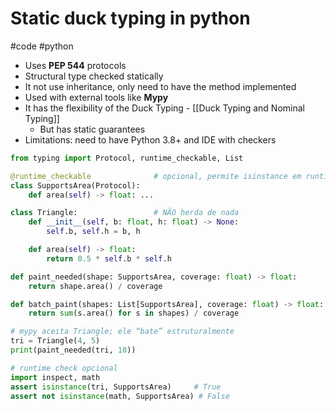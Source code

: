 # Static duck typing in python
#code #python

- Uses **PEP 544** protocols
- Structural type checked statically
- It not use inheritance, only need to have the method implemented
- Used with external tools like **Mypy**
- It has the flexibility of the Duck Typing - [[Duck Typing and Nominal Typing]]
  - But has static guarantees
- Limitations: need to have Python 3.8+ and IDE with checkers

```python
from typing import Protocol, runtime_checkable, List

@runtime_checkable              # opcional, permite isinstance em runtime
class SupportsArea(Protocol):
    def area(self) -> float: ...

class Triangle:                 # NÃO herda de nada
    def __init__(self, b: float, h: float) -> None:
        self.b, self.h = b, h

    def area(self) -> float:
        return 0.5 * self.b * self.h

def paint_needed(shape: SupportsArea, coverage: float) -> float:
    return shape.area() / coverage

def batch_paint(shapes: List[SupportsArea], coverage: float) -> float:
    return sum(s.area() for s in shapes) / coverage

# mypy aceita Triangle; ele “bate” estruturalmente
tri = Triangle(4, 5)
print(paint_needed(tri, 10))

# runtime check opcional
import inspect, math
assert isinstance(tri, SupportsArea)     # True
assert not isinstance(math, SupportsArea) # False
```
